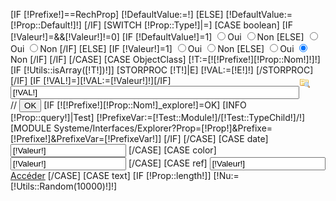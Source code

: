 [IF [!Prefixe!]==RechProp]
    [!DefaultValue:=!]
[ELSE]
    [!DefaultValue:=[!Prop::Default!]!]
[/IF]
[SWITCH [!Prop::Type!]|=]
	[CASE boolean]
		[IF [!Valeur!]=&&[!Valeur!]!=0]
			[IF [!DefaultValue!]=1]
				<input type="radio" name="[!Prefixe!][!Prop::Nom!]" value="1" class="[IF [!DisplayReload!]=True] ChangeOnReload[/IF]" CHECKED>Oui
				<input type="radio" name="[!Prefixe!][!Prop::Nom!]" value="0" class="[IF [!DisplayReload!]=True] ChangeOnReload[/IF]">Non
			[ELSE]
				<input type="radio" name="[!Prefixe!][!Prop::Nom!]" value="1" class="[IF [!DisplayReload!]=True] ChangeOnReload[/IF]">Oui
				<input type="radio" name="[!Prefixe!][!Prop::Nom!]" value="0" class="[IF [!DisplayReload!]=True] ChangeOnReload[/IF]" CHECKED>Non
			[/IF]
		[ELSE]
			[IF [!Valeur!]=1]
				<input type="radio" name="[!Prefixe!][!Prop::Nom!]" value="1" class="[IF [!DisplayReload!]=True] ChangeOnReload[/IF]" CHECKED>Oui
				<input type="radio" class="[IF [!DisplayReload!]=True] ChangeOnReload[/IF]" name="[!Prefixe!][!Prop::Nom!]" value="0">Non
			[ELSE]
				<input type="radio" class="[IF [!DisplayReload!]=True] ChangeOnReload[/IF]" name="[!Prefixe!][!Prop::Nom!]" value="1">Oui
				<input type="radio" class="[IF [!DisplayReload!]=True] ChangeOnReload[/IF]" name="[!Prefixe!][!Prop::Nom!]" value="0" CHECKED>Non
			[/IF]
		[/IF]
	[/CASE]
	[CASE ObjectClass] 
		[!T:=[![!Prefixe!][!Prop::Nom!]!]!]
		[IF [!Utils::isArray([!T!])!]]
			[STORPROC [!T!]|E]
				[!VAL:=[!E!]!]
			[/STORPROC]
		[/IF]
		[IF [!VAL!]=][!VAL:=[!Valeur!]!][/IF]
<a href="" style="display:block;float:right;margin-right:5%;padding-top:5px;" class="makePopup" rel="/Systeme/Interfaces/Explorer/Popup.htm?Prop=[!Prop::Nom!]&Obj=[!ObjectTT!]&Module=[!Module::Actuel::Nom!]&Prefixe=[!Prop::query!]&InputId=[!Prefixe!][!Prop::Nom!]::/[!Query!]::false"><img src="/Skins/AdminV2/Img/folder_explore.png"/></a>
		<input type="text" class="Champ" name="[!Prefixe!][!Prop::Nom!]" id="[!Prefixe!][!Prop::Nom!]" value="[!VAL!]" style="width:90%;">
//		<input type="submit" name="[!Prefixe!][!Prop::Nom!]_explore" value="OK" class="ExplorerBouton" />
		[IF [![!Prefixe!][!Prop::Nom!]_explore!]=OK]
			[INFO [!Prop::query!]|Test]
			[!PrefixeVar:=[!Test::Module!]/[!Test::TypeChild!]/!]
			[MODULE Systeme/Interfaces/Explorer?Prop=[!Prop!]&Prefixe=[!Prefixe!]&PrefixeVar=[!PrefixeVar!]]
		[/IF]
	[/CASE]
	[CASE date]
		<input type="text" id="[!Prefixe!][!Prop::Nom!]" class="ncalendar" name="[!Prefixe!][!Prop::Nom!]" value="[!Valeur!]" />
	[/CASE]
	[CASE color]
		<input type="text" id="[!Prefixe!][!Prop::Nom!]" name="[!Prefixe!][!Prop::Nom!]" value="[!Valeur!]" class="colorP"/>
	[/CASE]
	[CASE ref]
		<input type="text" name="[!Prefixe!][!Prop::Nom!]" value="[!Valeur!]" /><br />
		<a href="/[!Prop::queryRef!]/[!Valeur!]">Accéder</a>
	[/CASE]
	[CASE text]
		[IF [!Prop::length!]]
			[!Nu:=[!Utils::Random(10000)!]!]
			<script type="text/javascript">
			
				function limiteur[!Nu!](){
					var maximum = [!Prop::length!];
					var champ = $('field[!Prefixe!][!Prop::Nom!]');
					var indic = $('field[!Prefixe!][!Prop::Nom!]ind');
				
					if (champ.value.length > maximum){
						champ.value = champ.value.substring(0, maximum);
					}else {
						indic.value = maximum - champ.value.length;
					}
				}
			</script>
			<textarea ROWS="15" class="Champ" style="width:491px;" onKeyDown="limiteur[!Nu!]();" onKeyUp="limiteur[!Nu!]();"  name="[!Prefixe!][!Prop::Nom!]" id="field[!Prefixe!][!Prop::Nom!]">[**Valeur**]</textarea>
			<input readonly type=text name="indicateur" id="field[!Prefixe!][!Prop::Nom!]ind" class="Decompte" value="[!Prop::length!]"> caract&egrave;res restants
		[ELSE]
			<textarea ROWS="15" class="Champ" style="width:491px;" name="[!Prefixe!][!Prop::Nom!]" id="field[!Prefixe!][!Prop::Nom!]">[!Valeur!]</textarea>
		[/IF]
	[/CASE]
	[CASE bbcode]
		<textarea ROWS="20" class="Champ EditorBBCode" style="width:491px;" name="[!Prefixe!][!Prop::Nom!]" id="field[!Prefixe!][!Prop::Nom!]">[!Valeur!]</textarea>
	[/CASE]
	[CASE html]
		<textarea ROWS="30" class="Champ EditorFull" style="width:491px;" name="[!Prefixe!][!Prop::Nom!]" id="field[!Prefixe!][!Prop::Nom!]">[!Valeur!]</textarea>
	[/CASE]
	[CASE raw]
		<textarea ROWS="15" class="Champ" style="width:491px;" name="[!Prefixe!][!Prop::Nom!]" id="field[!Prefixe!][!Prop::Nom!]">[!Valeur!]</textarea>
	[/CASE]
	[CASE textonly]
		<textarea ROWS="15" class="Champ" style="width:491px;" name="[!Prefixe!][!Prop::Nom!]" id="field[!Prefixe!][!Prop::Nom!]">[!Valeur!]</textarea>
	[/CASE]
	[CASE metat]
			<script type="text/javascript">
				function limiteur(){
					var maximum = 150;
					var champ1 = $('frm[!Prefixe!][!Prop::Nom!]');
					var indic1 = $('frm[!Prefixe!][!Prop::Nom!]ind');
				
					if (champ.value.length > maximum){
						champ.value = champ.value.substring(0, maximum);
					}else {
						indic.value = maximum - champ.value.length;
					}
				}
			</script>
		<input type="text"  class="Champ" name="[!Prefixe!][!Prop::Nom!]" onKeyDown="limiteur();" onKeyUp="limiteur();" value="[!Valeur!]" id="frm[!Prefixe!][!Prop::Nom!]"/><br />
		<input readonly type=text name="indicateur" id="frm[!Prefixe!][!Prop::Nom!]ind" class="Decompte" value="150"> caract&egrave;res restants
	[/CASE]
	[CASE metad]
			<script type="text/javascript">
				function limiteur1(){
					var maximum1 = 250;
					var champ1 = $('frm[!Prefixe!][!Prop::Nom!]');
					var indic1 = $('frm[!Prefixe!][!Prop::Nom!]ind');
				
					if (champ1.value.length > maximum1){
						champ1.value = champ1.value.substring(0, maximum1);
					}else {
						indic1.value = maximum1 - champ1.value.length;
					}
				}
			</script>
		<textarea class="Champ" name="[!Prefixe!][!Prop::Nom!]" onKeyDown="limiteur1();" onKeyUp="limiteur1();" id="frm[!Prefixe!][!Prop::Nom!]">[!Valeur!]</textarea><br />
		<input readonly type=text name="indicateur1" id="frm[!Prefixe!][!Prop::Nom!]ind" class="Decompte" value="250"> caract&egrave;res restants
	[/CASE]
	[CASE swf]
	    <script type="text/javascript">
		var setVars = $empty;
		Fl.addToLoad(function(){
		  setVars = function (t) {
		    var d = document.getElementById("[!Prefixe!][!Prop::Nom!]");
		    d.value = t;};
		});
	    </script>
		<input type="text" id="[!Prefixe!][!Prop::Nom!]" name="[!Prefixe!][!Prop::Nom!]" value="[!Valeur!]" style="visibility:hidden;"/>
		<object id="[!Prefixe!][!Prop::Nom!]Swf" width="95%" height="450" type="application/x-shockwave-flash" data="[!Prop::Swf!]" style="visibility: visible;">
			<param name="id" value="[!Prop::Nom!]"/>
			<param name="FLASHVARS" value="Vars=[!Valeur!]"/>
			<param name="Pos" value="[!Valeur!]"/>
		</object>
	[/CASE]
	[CASE metak]
			<script type="text/javascript">
				function limiteur2(){
					var maximum2 = 250;
					var champ1 = $('frm[!Prefixe!][!Prop::Nom!]');
					var indic1 = $('frm[!Prefixe!][!Prop::Nom!]ind');
				
					if (champ2.value.length > maximum2){
						champ2.value = champ2.value.substring(0, maximum2);
					}else {
						indic2.value = maximum2 - champ2.value.length;
					}
				}
			</script>
		<textarea class="Champ" name="[!Prefixe!][!Prop::Nom!]" onKeyDown="limiteur2();" onKeyUp="limiteur2();" id="frm[!Prefixe!][!Prop::Nom!]">[!Valeur!]</textarea><br />
		<input readonly type=text name="indicateur2" id="frm[!Prefixe!][!Prop::Nom!]ind" class="Decompte" value="250"> caract&egrave;res restants
	[/CASE]			
	[CASE file]
		<div id="[!Prefixe!][!Prop::Nom!]_DivUpload" >
		<div class="Content" [IF [!Valeur!]!=]style="display:none"[/IF]>
			<div class="UploadProgress">
			<img src="/Skins/AdminV2/Img/fancy/progress/bar.gif" class="progress current-progress" />
			<div class="current-text"></div>
			</div>
			<a class="Browse" href="#">Attacher un fichier</a>
		</div>
		<div class="Result" [IF [!Valeur!]=]style="display:none"[/IF]>
			<input type="text"  id="[!Prefixe!][!Prop::Nom!]" name="[!Prefixe!][!Prop::Nom!]" value="[!Valeur!]" class="Champ"/>
			<a class="Toggle">
			Changer de fichier
			</a>
			<span class="FileName" style="display:none;">
			[!Valeur!]
			</span>
		</div>
		</div>
		<ul id="[!Prefixe!][!Prop::Nom!]_List" style="display:none"></ul>
		<script type="text/javascript">
			var Cook = Cookie.read('KE_SESSID');
			Fl.makeUpload("[!Prefixe!][!Prop::Nom!]_DivUpload",
			"[!Prefixe!][!Prop::Nom!]_List",Cook,"[!Module::Actuel::Nom!]","[!ObjectTT!]"[IF [!Type!]=Popup],true[/IF]);
		</script>
	[/CASE]
	[CASE image]
		<div id="[!Prefixe!][!Prop::Nom!]_DivUpload" >
		<div class="Content" [IF [!Valeur!]!=]style="display:none"[/IF]>
			<div class="UploadProgress">
			<img src="/Skins/AdminV2/Img/fancy/progress/bar.gif" class="progress current-progress" />
			<div class="current-text"></div>
			</div>
			<a class="Browse" href="#">Attacher un fichier</a>
		</div>
		<div class="Result" [IF [!Valeur!]=]style="display:none"[/IF]>
			<input type="text"  id="[!Prefixe!][!Prop::Nom!]" name="[!Prefixe!][!Prop::Nom!]" value="[!Valeur!]" class="Champ"/>
			<a class="Toggle">
			Changer de fichier
			</a>
			<span class="FileName" style="display:none;">
			[!Valeur!]
			</span>
		</div>
		</div>
		<ul id="[!Prefixe!][!Prop::Nom!]_List" style="display:none"></ul>
		<script type="text/javascript">
			var Cook = Cookie.read('KE_SESSID');
			Fl.makeUpload("[!Prefixe!][!Prop::Nom!]_DivUpload",
			"[!Prefixe!][!Prop::Nom!]_List",Cook,"[!Module::Actuel::Nom!]","[!ObjectTT!]"[IF [!Type!]=Popup],true[/IF]);
		</script>
	[/CASE]
	[CASE template]
		[IF [!ObjectTT!]=ActiveTemplate]
			[!Obcl:=[!O::ObjectClass!]!]
		[ELSE]
			[!Obcl:=[!ObjectTT!]!]
		[/IF]
		<script type="text/javascript">
			function loadTemplateConfig(v){
				if (v=='')return false;
				var myElement = document.moo('[!Prefixe!]TemplateConfig');
				myElement.set('text','TEST');
				var myRequest = new Request({
					url: 'Templates/'+v+'/Template.conf',
					method: 'post',
					onRequest: function(){
						myElement.set('text', 'chargement...');
					},
					onSuccess: function(responseText){
						myElement.set('text', responseText);
					},
					onFailure: function(){
						alert('Fail');
						myElement.set('text', 'Désolé votre requete n\'a put aboutir :(');
					}
				});
				myRequest.send();
			}
		</script>
		//Affichage combobox
		<select class="Champ" name="[!Prefixe!][!Prop::Nom!]" onChange="loadTemplateConfig(this.value);">
			<option value="">...</option>
			[STORPROC [!O::getTemplates!]|Val|0|100]
				<option value="[!Val!]" [IF [!Val!]=[!Valeur!]]selected="selected"[/IF]>[!Val!]</option>
			[/STORPROC]
		</select>
	[/CASE]
	[CASE templateconfig]
		//Config xml
		<textarea ROWS="15" id="[!Prefixe!][!Prop::Nom!]" class="Champ" style="width:491px;" name="[!Prefixe!][!Prop::Nom!]" id="field[!Prefixe!][!Prop::Nom!]">[!Valeur!]</textarea>
	[/CASE]
	[CASE plugin]
		[IF [!ObjectTT!]=ActiveTemplate]
			[!Obcl:=[!O::ObjectClass!]!]
		[ELSE]
			[!Obcl:=[!ObjectTT!]!]
		[/IF]
		<script type="text/javascript">
			function loadTemplateConfig(v){
				if (v=='')return false;
				var myElement = document.moo('[!Prefixe!]PluginConfig');
				myElement.set('text','TEST');
				var myRequest = new Request({
					url: 'Modules/[!O::Module!]/Plugins/[!O::ObjectType!]/'+v+'/Plugin.conf',
					method: 'post',
					onRequest: function(){
						myElement.set('text', 'chargement...');
					},
					onSuccess: function(responseText){
						myElement.set('text', responseText);
					},
					onFailure: function(){
						alert('Fail');
						myElement.set('text', 'Désolé votre requete n\'a put aboutir :(');
					}
				});
				myRequest.send();
			}
		</script>
		//Affichage combobox
		<select class="Champ" name="[!Prefixe!][!Prop::Nom!]" onChange="loadTemplateConfig(this.value);">
			<option value="">...</option>
			[STORPROC [!O::getPlugins!]|Val|0|100]
				<option value="[!Val!]" [IF [!Val!]=[!Valeur!]]selected="selected"[/IF]>[!Val!]</option>
			[/STORPROC]
		</select>
	[/CASE]
	[CASE pluginconfig]
		//Config xml
		<textarea ROWS="15" id="[!Prefixe!][!Prop::Nom!]" class="Champ" style="width:491px;" name="[!Prefixe!][!Prop::Nom!]" id="field[!Prefixe!][!Prop::Nom!]">[!Valeur!]</textarea>
	[/CASE]
	[CASE conf]
		//Affichage combobox
		<select class="Champ" name="[!Prefixe!][!Prop::Nom!]">
			<option value="">...</option>
			[STORPROC [!CONF::[!Prop::query!]!]|Val|0|100|[!Ov!]|ASC]
				<option value="[!Key!]" [IF [!Key!]=[!Valeur!]]selected="selected"[/IF]>[!Key!]</option>
			[/STORPROC]
		</select>
	[/CASE]
	[CASE price]
		<input type="text" class="Champ" name="[!Prefixe!][!Prop::Nom!]" id="[!Prefixe!][!Prop::Nom!]" value="[!Valeur!]" onkeypress="calculHT_TTC('HT');"  onchange="calculHT_TTC('HT');"  style="width:100px;" >
		Choisir la tva pour calculer votre montant : <select class="Champ" name="Tva" id ="[!Prefixe!][!Prop::Nom!]Tva" style="width:100px;" >
			[STORPROC Fiscalite/TauxTva|Tx]
				<option value="[!Tx::Taux!]" >[!Tx::Taux!]</option>
			[/STORPROC]
		</select>
		TTC : <input type="text" class="Champ" name="TarifTTC" id="[!Prefixe!][!Prop::Nom!]TarifTTC" value="[!Prop::Valeur:*1.2!]" onkeypress="calculHT_TTC('TTC');"  onchange="calculHT_TTC('TTC');" style="width:100px;" >
		<script type="text/javascript" >
			function calculHT_TTC (type) {
				var tva =$('[!Prefixe!][!Prop::Nom!]Tva').value;
				if (type=='TTC') {
					var ttc= $('[!Prefixe!][!Prop::Nom!]TarifTTC').value;
					$('[!Prefixe!][!Prop::Nom!]').value = ttc / ((tva/100) +1);
				}else{
					var ht =$('[!Prefixe!][!Prop::Nom!]').value;
					$('[!Prefixe!][!Prop::Nom!]TarifTTC').value = ht * (1 + (tva/100));
				}
			}
			window.onload = function() {
				calculHT_TTC('TTC');
			}
		</script>
	[/CASE]	
	[DEFAULT]
		[IF [!Utils::isArray([!Prop::Values!])!]]
			[STORPROC [!Prop::Values!]|Val]
				<select name="[!Prefixe!][!Prop::Nom!]" class="[IF [!DisplayReload!]=True] ChangeOnReload[/IF] Champ">
					<option value="">...</option>
					[LIMIT 0|100]
						[!T:=[![!Val!]:/::!]!]
						
						[COUNT [!T!]|S]
						[IF [!S!]>1]
							<option value="[!T::0!]" [IF [!Valeur!]=[!T::0!]]selected="selected"[/IF]>[!T::1!]</option>
						[ELSE]
							<option value="[!Val!]" [IF [!Valeur!]=[!Val!]]selected="selected"[/IF]>[!Val!]</option>
						[/IF]
					[/LIMIT]
				</select>
				[NORESULT]
				[/NORESULT]
			[/STORPROC]
		[ELSE]
			[IF [!Prop::query!]]
				[STORPROC [![!Prop::query!]:/::!]|Q|0|1][/STORPROC]
				[STORPROC [![!Prop::query!]:/::!]|Ov|1|1][/STORPROC]
				[STORPROC [![!Prop::query!]:/::!]|Ov2|2|1][/STORPROC]
				[COUNT [!Q!]|Con]
				[IF [!Con!]>100]
					// Auto completion
					[IF [!Valeur!]=][!Val:=-1!][ELSE][!Val:=[!Valeur!]!][/IF]
					<input class="Champ AC" type="text" autocomplete="off" name="[!Prefixe!][!Prop::Nom!]" id="[!Prefixe!][!Prop::Nom!]" />
					[IF [!Ov2!]=]
						<script type="text/javascript">autoCompleteField('[!Prefixe!][!Prop::Nom!]', '[!Q!]', '[!Val!]', '[!Ov!]', '[!Ov!]');</script>
					[ELSE]
						<script type="text/javascript">autoCompleteField('[!Prefixe!][!Prop::Nom!]', '[!Q!]', '[!Val!]', '[!Ov!]', '[!Ov2!]');</script>
					[/IF]
				[ELSE]
					//Affichage combobox
					<select class="Champ" name="[!Prefixe!][!Prop::Nom!]">
						<option value="">...</option>
						[STORPROC [!Prop::query!]|Val|0|100|[!Ov!]|ASC]
							[IF [!Key!]!=[!Pos:-1!]][!Vale:=[!Key!]!][ELSE][!Vale:=[!Val!]!][/IF]
							<option value="[!Vale!]" [IF [!Vale!]=[!Valeur!]]selected="selected"[/IF]>[!Val!]</option>
						[/STORPROC]
					</select>
				[/IF]
			[ELSE]
				[IF [!Prop::method!]]
					//Affichage combobox
					<select class="Champ" name="[!Prefixe!][!Prop::Nom!]">
						<option value="">...</option>
						[STORPROC [!O::[!Prop::method!]()!]|Val]
							[IF [!Key!]!=[!Pos:-1!]][!Vale:=[!Key!]!][ELSE][!Vale:=[!Val!]!][/IF]
							<option value="[!Vale!]" [IF [!Vale!]=[!Valeur!]]selected="selected"[/IF]>[!Val!]</option>
						[/STORPROC]
					</select>
				[ELSE]
					<input type="text" class="Champ" [IF [!Prop::length!]]maxlength="[!Prop::length!]"[/IF] name="[!Prefixe!][!Prop::Nom!]" [IF [!Prop::auto!]=1]readonly="readonly"[/IF] value="[UTIL SPECIALCHARS][!Valeur!][/UTIL]">
				[/IF]
			[/IF]
		[/IF]
	[/DEFAULT]
[/SWITCH]

